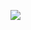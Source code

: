 ![]([ttps://github.com/Cle4tle/multiplication-table-project/blob/master/application.jpg](https://github.com/Cle4tle/multiplication-table-project/blob/master/application.jpg?raw=true))
